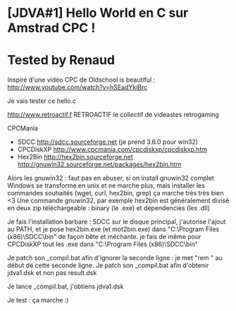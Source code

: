 # [JDVA#1] Hello World en C sur Amstrad CPC !
# Tested by Renaud

Inspiré d'une vidéo CPC de Oldschool is beautiful : http://www.youtube.com/watch?v=hSEadYkiBrc

Je vais tester ce hello.c

http://www.retroactif.f RETROACTIF le collectif de videastes retrogaming

CPCMania

- SDCC http://sdcc.sourceforge.net (je prend 3.6.0 pour win32)
- CPCDiskXP http://www.cpcmania.com/cpcdiskxp/cpcdiskxp.htm
- Hex2Bin http://hex2bin.sourceforge.net
http://gnuwin32.sourceforge.net/packages/hex2bin.htm

Alors les gnuwin32 : faut pas en abuser, si on install gnuwin32 complet Windows se transforme en unix et ne marche plus, mais installer les commandes souhaités (wget, curl, hex2bin, grep) ça marche très très bien <3
Une commande gnuwin32, par exemple hex2bin est généralement divisé en deux zip téléchargeable : binary (le .exe) et dependencies (les .dll)

Je fais l'installation barbare : SDCC sur le disque principal, j'autorise l'ajout au PATH, et je pose hex2bin.exe (et mot2bin.exe) dans "C:\Program Files (x86)\SDCC\bin" de façon bête et méchante.
je fais de même pour CPCDiskXP tout les .exe dans "C:\Program Files (x86)\SDCC\bin"

Je patch son _compil.bat afin d'ignorer la seconde ligne : je met "rem " au début de cette seconde ligne.
Je patch son _compil.bat afin d'obtenir jdva1.dsk et non pas result.dsk

Je lance _compil.bat, j'obtiens jdva1.dsk

Je test : ça marche :)

